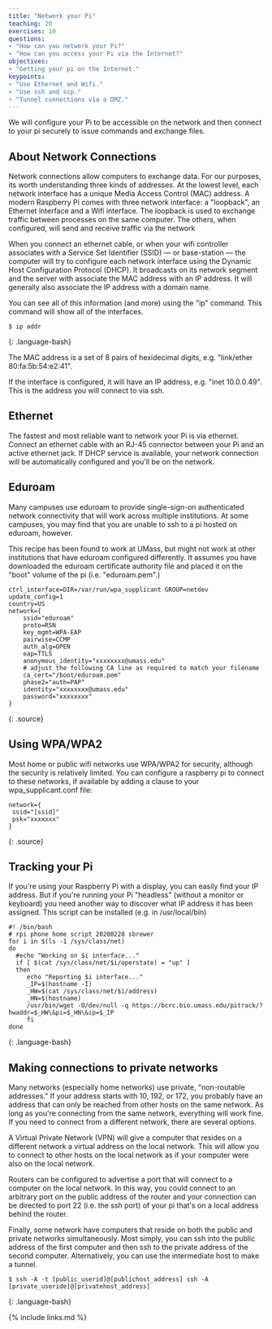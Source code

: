 ```yaml
---
title: "Network your Pi"
teaching: 20
exercises: 10
questions:
- "How can you network your Pi?"
- "How can you access your Pi via the Internet?"
objectives:
- "Getting your pi on the Internet."
keypoints:
- "Use Ethernet and Wifi."
- "Use ssh and scp."
- "Tunnel connections via a DMZ."
---
```

We will configure your Pi to be accessible on the network and then connect to your pi securely to issue commands and exchange files.

## About Network Connections

Network connections allow computers to exchange data. For our purposes, its worth understanding three kinds of addresses. At the lowest level, each network interface has a unique Media Access Control (MAC) address. A modern Raspberry Pi comes with three network interface: a "loopback", an Ethernet interface and a Wifi interface. The loopback is used to exchange traffic between processes on the same computer. The others, when configured, will send and receive traffic via the network

When you connect an ethernet cable, or when your wifi controller associates with a Service Set Identifier (SSID) — or base-station — the computer will try to configure each network interface using the Dynamic Host Configuration Protocol (DHCP). It broadcasts on its network segment and the server with associate the MAC address with an IP address. It will generally also associate the IP address with a domain name.

You can see all of this information (and more) using the "ip" command. This command will show all of the interfaces.

~~~
$ ip addr
~~~
{: .language-bash}

The MAC address is a set of 8 pairs of hexidecimal digits, e.g. "link/ether 80:fa:5b:54:e2:41".

If the interface is configured, it will have an IP address, e.g. "inet 10.0.0.49". This is the address you will connect to via ssh.

## Ethernet

The fastest and most reliable want to network your Pi is via ethernet. Connect an ethernet cable with an RJ-45 connector between your Pi and an active ethernet jack. If DHCP service is available, your network connection will be automatically configured and you'll be on the network.

## Eduroam

Many campuses use eduroam to provide single-sign-on authenticated network connectivity that will work across multiple institutions. At some campuses, you may find that you are unable to ssh to a pi hosted on eduroam, however.

This recipe has been found to work at UMass, but might not work at other institutions that have eduroam configured differently. It assumes you have downloaded the eduroam certificate authority file and placed it on the "boot" volume of the pi (i.e. "eduroam.pem".)

~~~
ctrl_interface=DIR=/var/run/wpa_supplicant GROUP=netdev
update_config=1
country=US
network={
    ssid="eduroam"
    proto=RSN
    key_mgmt=WPA-EAP
    pairwise=CCMP
    auth_alg=OPEN
    eap=TTLS
    anonymous_identity="xxxxxxxx@umass.edu"
    # adjust the following CA line as required to match your filename
    ca_cert="/boot/eduroam.pem"
    phase2="auth=PAP"
    identity="xxxxxxxx@umass.edu"
    password="xxxxxxxx"
}
~~~
{: .source}

## Using WPA/WPA2

Most home or public wifi networks use WPA/WPA2 for security, although the security is relatively limited. You can configure a raspberry pi to connect to these networks, if available by adding a clause to your wpa_supplicant.conf file:

~~~
network={
 ssid="[ssid]"
 psk="xxxxxxx"
}
~~~
{: .source}

## Tracking your Pi

If you're using your Raspberry Pi with a display, you can easily find your IP address. But if you're running your Pi "headless" (without a monitor or keyboard) you need another way to discover what IP address it has been assigned. This script can be installed (e.g. in /usr/local/bin)

~~~
#! /bin/bash
# rpi phone home script 20200228 sbrewer
for i in $(ls -1 /sys/class/net)
do
  #echo "Working on $i interface..."
  if [ $(cat /sys/class/net/$i/operstate) = "up" ]
  then
     echo "Reporting $i interface..."
     _IP=$(hostname -I)
     _HW=$(cat /sys/class/net/$i/address)
     _HN=$(hostname)
     /usr/bin/wget -O/dev/null -q https://bcrc.bio.umass.edu/pitrack/?hwaddr=$_HW\&pi=$_HN\&ip=$_IP
     fi
done
~~~
{: .language-bash}

## Making connections to private networks

Many networks (especially home networks) use private, "non-routable addresses." If your address starts with 10, 192, or 172, you probably have an address that can only be reached from other hosts on the same network. As long as you're connecting from the same network, everything will work fine. If you need to connect from a different network, there are several options.

A Virtual Private Network (VPN) will give a computer that resides on a different network a virtual address on the local network. This will allow you to connect to other hosts on the local network as if your computer were also on the local network.

Routers can be configured to advertise a port that will connect to a computer on the local network. In this way, you could connect to an arbitrary port on the public address of the router and your connection can be directed to port 22 (i.e. the ssh port) of your pi that's on a local address behind the router.

Finally, some network have computers that reside on both the public and private networks simultaneously. Most simply, you can ssh into the public address of the first computer and then ssh to the private address of the second computer. Alternatively, you can use the intermediate host to make a tunnel.

~~~
$ ssh -A -t [public_userid]@[publichost_address] ssh -A [private_useride]@[privatehost_address]
~~~
{: .language-bash}

{% include links.md %}
